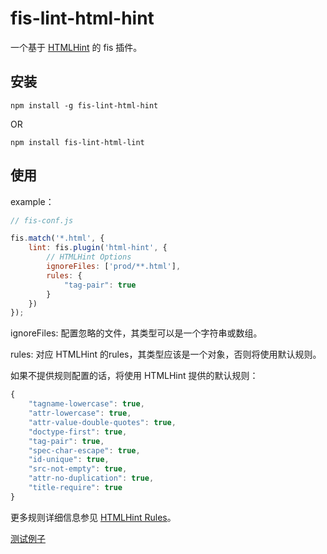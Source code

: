 # fis-lint-html-hint

一个基于 [HTMLHint](https://github.com/yaniswang/HTMLHint) 的 fis 插件。

## 安装

```cli
npm install -g fis-lint-html-hint
```

OR

```cli
npm install fis-lint-html-lint
```

## 使用

example：

```javascript
// fis-conf.js

fis.match('*.html', {
	lint: fis.plugin('html-hint', {
		// HTMLHint Options
        ignoreFiles: ['prod/**.html'],
        rules: {
            "tag-pair": true
        }
	})
});

```

ignoreFiles: 配置忽略的文件，其类型可以是一个字符串或数组。

rules: 对应 HTMLHint 的rules，其类型应该是一个对象，否则将使用默认规则。


如果不提供规则配置的话，将使用 HTMLHint 提供的默认规则：

```javascript
{
    "tagname-lowercase": true,
    "attr-lowercase": true,
    "attr-value-double-quotes": true,
    "doctype-first": true,
    "tag-pair": true,
    "spec-char-escape": true,
    "id-unique": true,
    "src-not-empty": true,
    "attr-no-duplication": true,
    "title-require": true
}

```
更多规则详细信息参见 [HTMLHint Rules](https://github.com/yaniswang/HTMLHint/wiki/Rules)。

[测试例子](https://github.com/fiss-plugins/test-fis-lint-html-hint)

